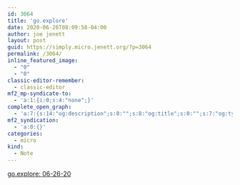 ```yaml
---
id: 3064
title: 'go.explore'
date: 2020-06-26T08:09:58-04:00
author: joe jenett
layout: post
guid: https://simply.micro.jenett.org/?p=3064
permalink: /3064/
inline_featured_image:
  - "0"
  - "0"
classic-editor-remember:
  - classic-editor
mf2_mp-syndicate-to:
  - 'a:1:{i:0;s:4:"none";}'
complete_open_graph:
  - 'a:7:{s:14:"og:description";s:0:"";s:8:"og:title";s:0:"";s:7:"og:type";s:0:"";s:12:"twitter:card";s:7:"summary";s:15:"twitter:creator";s:0:"";s:19:"twitter:description";s:0:"";s:8:"og:image";s:0:"";}'
mf2_syndication:
  - 'a:0:{}'
categories:
  - micro
kind:
  - Note
---
```

[go.explore: 06-26-20](https://wiki.jenett.org/go.explore:06-26-20 "at the wiki")